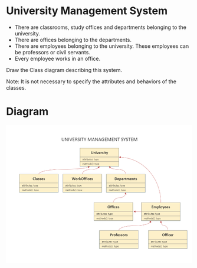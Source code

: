 # University Management System 
- There are classrooms, study offices and departments belonging to the university.
- There are offices belonging to the departments.
- There are employees belonging to the university. These employees can be professors or civil servants.
- Every employee works in an office.

Draw the Class diagram describing this system.

Note: It is not necessary to specify the attributes and behaviors of the classes.

# Diagram
![](UniversityManagmentSystem.png)
